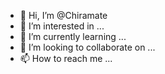- 👋 Hi, I’m @Chiramate
- 👀 I’m interested in ...
- 🌱 I’m currently learning ...
- 💞️ I’m looking to collaborate on ...
- 📫 How to reach me ...

<!---
Chiramate/Chiramate is a ✨ special ✨ repository because its `README.md` (this file) appears on your GitHub profile.
You can click the Preview link to take a look at your changes.
--->
